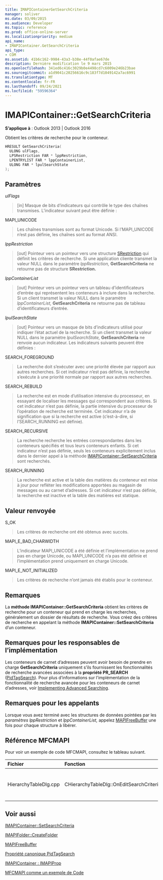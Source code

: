 ```yaml
---
title: IMAPIContainerGetSearchCriteria
manager: soliver
ms.date: 03/09/2015
ms.audience: Developer
ms.topic: reference
ms.prod: office-online-server
ms.localizationpriority: medium
api_name:
- IMAPIContainer.GetSearchCriteria
api_type:
- COM
ms.assetid: 41b6c162-9984-43a3-b38e-44f0afae67de
description: Dernière modification le 9 mars 2015
ms.openlocfilehash: 341ed6c416c3029b0e4498cd7c6009e246b23bae
ms.sourcegitcommit: a1d9041c20256616c9c183f7d1049142a7ac6991
ms.translationtype: MT
ms.contentlocale: fr-FR
ms.lasthandoff: 09/24/2021
ms.locfileid: "59596364"
---
```

# <a name="imapicontainergetsearchcriteria"></a>IMAPIContainer::GetSearchCriteria

  
  
**S’applique à** : Outlook 2013 | Outlook 2016 
  
Obtient les critères de recherche pour le conteneur.
  
```cpp
HRESULT GetSearchCriteria(
  ULONG ulFlags,
  LPSRestriction FAR * lppRestriction,
  LPENTRYLIST FAR * lppContainerList,
  ULONG FAR * lpulSearchState
);
```

## <a name="parameters"></a>Paramètres

 _ulFlags_
  
> [in] Masque de bits d’indicateurs qui contrôle le type des chaînes transmises. L’indicateur suivant peut être définie :
    
MAPI_UNICODE 
  
> Les chaînes transmises sont au format Unicode. Si l’MAPI_UNICODE n’est pas définie, les chaînes sont au format ANSI.
    
 _lppRestriction_
  
> [out] Pointeur vers un pointeur vers une structure [SRestriction](srestriction.md) qui définit les critères de recherche. Si une application cliente transmet la valeur NULL dans le paramètre _lppRestriction,_ **GetSearchCriteria** ne retourne pas de structure **SRestriction.** 
    
 _lppContainerList_
  
> [out] Pointeur vers un pointeur vers un tableau d’identificateurs d’entrée qui représentent les conteneurs à inclure dans la recherche. Si un client transmet la valeur NULL dans le paramètre  _lppContainerList,_ **GetSearchCriteria** ne retourne pas de tableau d’identificateurs d’entrée. 
    
 _lpulSearchState_
  
> [out] Pointeur vers un masque de bits d’indicateurs utilisé pour indiquer l’état actuel de la recherche. Si un client transmet la valeur NULL dans le paramètre  _lpulSearchState,_ **GetSearchCriteria** ne renvoie aucun indicateur. Les indicateurs suivants peuvent être définies : 
    
SEARCH_FOREGROUND 
  
> La recherche doit s’exécuter avec une priorité élevée par rapport aux autres recherches. Si cet indicateur n’est pas définie, la recherche s’exécute à une priorité normale par rapport aux autres recherches.
    
SEARCH_REBUILD 
  
> La recherche est en mode d’utilisation intensive du processeur, en essayant de localiser les messages qui correspondent aux critères. Si cet indicateur n’est pas définie, la partie intensive du processeur de l’opération de recherche est terminée. Cet indicateur n’a de signification que si la recherche est active (c’est-à-dire, si l’SEARCH_RUNNING est définie).
    
SEARCH_RECURSIVE 
  
> La recherche recherche les entrées correspondantes dans les conteneurs spécifiés et tous leurs conteneurs enfants. Si cet indicateur n’est pas définie, seuls les conteneurs explicitement inclus dans le dernier appel à la méthode [IMAPIContainer::SetSearchCriteria](imapicontainer-setsearchcriteria.md) sont recherchés. 
    
SEARCH_RUNNING 
  
> La recherche est active et la table des matières du conteneur est mise à jour pour refléter les modifications apportées au magasin de messages ou au carnet d’adresses. Si cet indicateur n’est pas définie, la recherche est inactive et la table des matières est statique.
    
## <a name="return-value"></a>Valeur renvoyée

S_OK 
  
> Les critères de recherche ont été obtenus avec succès.
    
MAPI_E_BAD_CHARWIDTH 
  
> L’indicateur MAPI_UNICODE a été définie et l’implémentation ne prend pas en charge Unicode, ou MAPI_UNICODE n’a pas été définie et l’implémentation prend uniquement en charge Unicode.
    
MAPI_E_NOT_INITIALIZED 
  
> Les critères de recherche n’ont jamais été établis pour le conteneur.
    
## <a name="remarks"></a>Remarques

La **méthode IMAPIContainer::GetSearchCriteria** obtient les critères de recherche pour un conteneur qui prend en charge les recherches, généralement un dossier de résultats de recherche. Vous créez des critères de recherche en appelant la méthode **IMAPIContainer::SetSearchCriteria** d’un conteneur. 
  
## <a name="notes-to-implementers"></a>Remarques pour les responsables de l’implémentation

Les conteneurs de carnet d’adresses peuvent avoir besoin de prendre en charge **GetSearchCriteria** uniquement s’ils fournissent les fonctionnalités de recherche avancées associées à la **propriété PR_SEARCH** ([PidTagSearch](pidtagsearch-canonical-property.md)). Pour plus d’informations sur l’implémentation de la fonctionnalité de recherche avancée pour les conteneurs de carnet d’adresses, voir [Implementing Advanced Searching](implementing-advanced-searching.md).
  
## <a name="notes-to-callers"></a>Remarques pour les appelants

Lorsque vous avez terminé avec les structures de données pointées par les  _paramètres lppRestriction_ et  _lppContainerList,_ appelez [MAPIFreeBuffer](mapifreebuffer.md) une fois pour chaque structure à libérer. 
  
## <a name="mfcmapi-reference"></a>Référence MFCMAPI

Pour voir un exemple de code MFCMAPI, consultez le tableau suivant.
  
|**Fichier**|**Fonction**|**Commentaire**|
|:-----|:-----|:-----|
|HierarchyTableDlg.cpp  <br/> |CHierarchyTableDlg::OnEditSearchCriteria  <br/> |MFCMAPI utilise la méthode **IMAPIContainer::GetSearchCriteria** pour obtenir les critères de recherche à partir d’un dossier à afficher.  <br/> |
   
## <a name="see-also"></a>Voir aussi



[IMAPIContainer::SetSearchCriteria](imapicontainer-setsearchcriteria.md)
  
[IMAPIFolder::CreateFolder](imapifolder-createfolder.md)
  
[MAPIFreeBuffer](mapifreebuffer.md)
  
[Propriété canonique PidTagSearch](pidtagsearch-canonical-property.md)
  
[IMAPIContainer : IMAPIProp](imapicontainerimapiprop.md)


[MFCMAPI comme un exemple de Code](mfcmapi-as-a-code-sample.md)

